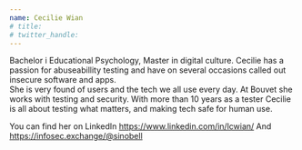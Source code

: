 ```yaml
---
name: Cecilie Wian
# title:
# twitter_handle:
---
```

Bachelor i Educational Psychology, Master in digital culture. 
Cecilie has a passion for abuseabillity testing and have on several occasions called out insecure software and apps.  
She is very found of users and the tech we all use every day. 
At Bouvet she works with testing and security. 
With more than 10 years as a tester Cecilie is all about testing what matters, and making tech safe for human use.

You can find her on LinkedIn https://www.linkedin.com/in/lcwian/  And https://infosec.exchange/@sinobell
